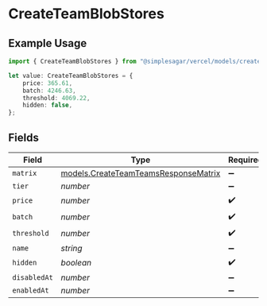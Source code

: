 # CreateTeamBlobStores

## Example Usage

```typescript
import { CreateTeamBlobStores } from "@simplesagar/vercel/models/createteamop.js";

let value: CreateTeamBlobStores = {
    price: 365.61,
    batch: 4246.63,
    threshold: 4069.22,
    hidden: false,
};
```

## Fields

| Field                                                                              | Type                                                                               | Required                                                                           | Description                                                                        |
| ---------------------------------------------------------------------------------- | ---------------------------------------------------------------------------------- | ---------------------------------------------------------------------------------- | ---------------------------------------------------------------------------------- |
| `matrix`                                                                           | [models.CreateTeamTeamsResponseMatrix](../models/createteamteamsresponsematrix.md) | :heavy_minus_sign:                                                                 | N/A                                                                                |
| `tier`                                                                             | *number*                                                                           | :heavy_minus_sign:                                                                 | N/A                                                                                |
| `price`                                                                            | *number*                                                                           | :heavy_check_mark:                                                                 | N/A                                                                                |
| `batch`                                                                            | *number*                                                                           | :heavy_check_mark:                                                                 | N/A                                                                                |
| `threshold`                                                                        | *number*                                                                           | :heavy_check_mark:                                                                 | N/A                                                                                |
| `name`                                                                             | *string*                                                                           | :heavy_minus_sign:                                                                 | N/A                                                                                |
| `hidden`                                                                           | *boolean*                                                                          | :heavy_check_mark:                                                                 | N/A                                                                                |
| `disabledAt`                                                                       | *number*                                                                           | :heavy_minus_sign:                                                                 | N/A                                                                                |
| `enabledAt`                                                                        | *number*                                                                           | :heavy_minus_sign:                                                                 | N/A                                                                                |